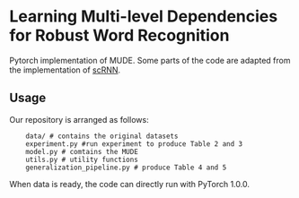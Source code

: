 # Learning Multi-level Dependencies for Robust Word Recognition
Pytorch implementation of MUDE.  Some parts of the code are adapted from the implementation of [scRNN](https://github.com/keisks/robsut-wrod-reocginiton).

## Usage
Our repository is arranged as follows:
```
    data/ # contains the original datasets
    experiment.py #run experiment to produce Table 2 and 3
    model.py # comtains the MUDE
    utils.py # utility functions
    generalization_pipeline.py # produce Table 4 and 5
```
When data is ready, the code can directly run with PyTorch  1.0.0.

